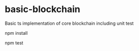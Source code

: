# basic-blockchain
Basic ts implementation of core blockchain including unit test

npm install

npm test
